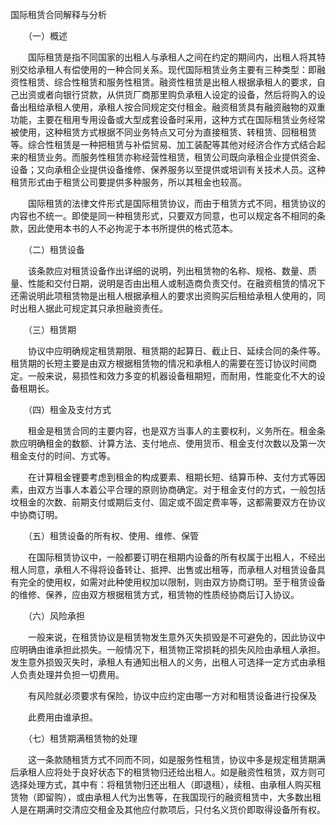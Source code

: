 



国际租赁合同解释与分析



 

　　（一）概述

　　国际租赁是指不同国家的出租人与承租人之间在约定的期间内，出租人将其特别交给承租人有偿使用的一种合同关系。现代国际租赁业务主要有三种类型：即融资性租赁、综合性租赁和服务性租赁。融资性租赁是出租人根据承租人的要求，自己出资或者向银行贷款，从供货厂商那里购负承租人设定的设备，然后将购入的设备出租给承租人使用，承租人按合同规定交付租金。融资租赁具有融资融物的双重功能，主要在租用专用设备或大型成套设备时采用，这种方式在国际租赁业务经常被使用，这种租赁方式根据不同业务特点又可分为直接租赁、转租赁、回租租赁等。综合性租赁是一种把租赁与补偿贸易、加工装配等其他对经济合作方式结合起来的租赁业务。而服务性租赁亦称经营性租赁，租赁公司既向承租企业提供资金、设备；又向承租企业提供设备维修、保养服务以至提供或培训有关技术人员。这种租赁形式由于租赁公司要提供多种服务，所以其租金也较高。

　　国际租赁的法律文件形式是国际租赁协议，而由于租赁方式不同，租赁协议的内容也不统一。即使是同一种租赁形式，只要双方同意，也可以规定各不相同的条款，因此使用本书的人不必拘泥于本书所提供的格式范本。　　

　　（二）租赁设备

　　该条款应对租赁设备作出详细的说明，列出租赁物的名称、规格、数量、质量、性能和交付日期，说明是否由出租人或制造商负责交付。在融资租赁的情况下还需说明此项租赁物是出租人根据承租人的要求出资购买后租给承租人使用的，同时出租人据此可规定其只承担融资责任。

　　（三）租赁期

　　协议中应明确规定租赁期限、租赁期的起算日、截止日、延续合同的条件等。租赁期的长短主要是由双方根据租赁物的情况和承租人的需要在签订协议时间商定。一般来说，易损性和效力多变的机器设备租期短，而耐用，性能变化不大的设备租期长。

　　（四）租金及支付方式

　　租金是租赁合同的主要内容，也是双方当事人的主要权利，义务所在。租金条款应明确租金的数额、计算方法、支付地点、使用货币、租金支付次数以及第一次租金支付的时间、方式等。

　　在计算租金锂要考虑到租金的构成要素、租期长短、结算币种、支付方式等因素，由双方当事人本着公平合理的原则协商确定。对于租金支付的方式，一般包括坟租金的次数、前期支付或期后支付、固定或不固定费率等，这都需要双方在协议中协商订明。

　　（五）租赁设备的所有权、使用、维修、保管

　　在国际租赁协议中，一般都要订明在租期内设备的所有权属于出租人，不经出租人同意，承租人不得将设备转让、抵押、出售或出租等，而承租人对租赁设备具有完全的使用权，如需对此种使用权加以限制，则由双方协商订明。至于租赁设备的维修、保养，应由双方根据租赁方式，租赁物的性质经协商后订入协议。

　　（六）风险承担

　　一般来说，在租赁协议是租赁物发生意外灭失损毁是不可避免的，因此协议中应明确由谁承担此损失。一般情况下，租赁物正常损耗的损失风险由承租人承担。发生意外损毁灭失时，承租人有通知出租人的义务，出租人可选择一定方式由承租人负责处理并负担一切费用。

　　有风险就必须要求有保险，协议中应约定由哪一方对和租赁设备进行投保及

　　此费用由谁承担。

　　（七）租赁期满租赁物的处理

　　这一条款随租赁方式不同而不同，如是服务性租赁，协议中多是规定租赁期满后承租人应将处于良好状态下的租赁物归还给出租人。如是融资性租赁，双方则可选择处理方式，其中有：将租赁物归还出租人（即退租），续租、由承租人购买租赁物（即留购），或由承租人代为出售等，在我国现行的融资租赁中，大多数出租人是在期满时交清应交租金及其他应付款项后，只付名义货价即取得设备所有权。

　　